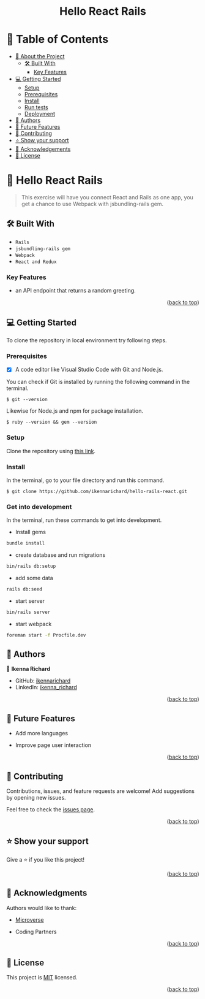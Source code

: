 
<a name="readme-top"></a>

<div align="center">

  <h1><b>Hello React Rails</b></h1>

</div>

# 📗 Table of Contents

- [📖 About the Project](#about-project)
  - [🛠 Built With](#built-with)
    - [Key Features](#key-features)
- [💻 Getting Started](#getting-started)
  - [Setup](#setup)
  - [Prerequisites](#prerequisites)
  - [Install](#install)
  - [Run tests](#run-tests)
  - [Deployment](#triangular_flag_on_post-deployment)
- [👥 Authors](#authors)
- [🔭 Future Features](#future-features)
- [🤝 Contributing](#contributing)
- [⭐️ Show your support](#support)
- [🙏 Acknowledgements](#acknowledgements)
- [📝 License](#license)

# 📖 Hello React Rails

>This exercise will have you connect React and Rails as one app, you get a chance to use Webpack with jsbundling-rails gem.

## 🛠 Built With <a name="built-with"></a>

- `Rails`
- `jsbundling-rails gem`
- `Webpack`
- `React and Redux`

### Key Features <a name="key-features"></a>

- an API endpoint that returns a random greeting.

<p align="right">(<a href="#readme-top">back to top</a>)</p>

<!-- GETTING STARTED -->

## 💻 Getting Started

To clone the repository in local environment try following steps.

### Prerequisites

- [x] A code editor like Visual Studio Code with Git and Node.js.

You can check if Git is installed by running the following command in the terminal.
```
$ git --version
```

Likewise for Node.js and npm for package installation.
```
$ ruby --version && gem --version
```

### Setup

Clone the repository using [this link](https://github.com/ikennarichard/hello-rails-react.git).

### Install

In the terminal, go to your file directory and run this command.

```
$ git clone https://github.com/ikennarichard/hello-rails-react.git
```

### Get into development

In the terminal, run these commands to get into development.

- Install gems

```sh
bundle install
```

- create database and run migrations

```sh
bin/rails db:setup
```

- add some data

```sh
rails db:seed
```

- start server

```sh
bin/rails server
```

- start webpack

```sh
foreman start -f Procfile.dev 
```

## 👥 Authors <a name="authors"></a>

👤 **Ikenna Richard**

- GitHub: [ikennarichard](https://github.com/ikennarichard)
- LinkedIn: [ikenna_richard](https://linkedin.com/in/ikenna_richard)

<p align="right">(<a href="#readme-top">back to top</a>)</p>

## 🔭 Future Features <a name="future-features"></a>

- Add more languages

- Improve page user interaction

<p align="right">(<a href="#readme-top">back to top</a>)</p>

## 🤝 Contributing <a name="contributing"></a>

Contributions, issues, and feature requests are welcome! Add suggestions by opening new issues.

Feel free to check the [issues page](https://github.com/ikennarichard/hello-rails-react/issues).

<p align="right">(<a href="#readme-top">back to top</a>)</p>

## ⭐️ Show your support <a name="support"></a>

Give a ⭐️ if you like this project!

<p align="right">(<a href="#readme-top">back to top</a>)</p>

## 🙏 Acknowledgments <a name="acknowledgements"></a>

Authors would like to thank:

- [Microverse](https://www.microverse.org/)

- Coding Partners

<p align="right">(<a href="#readme-top">back to top</a>)</p>

## 📝 License <a name="license"></a>

This project is [MIT](./LICENCE) licensed.

<p align="right">(<a href="#readme-top">back to top</a>)</p>
